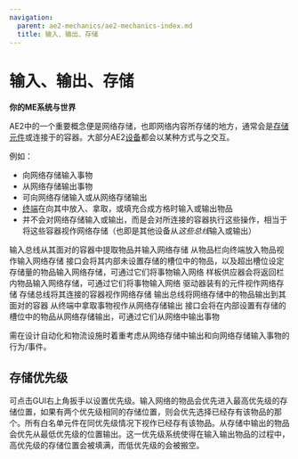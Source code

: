 ```yaml
---
navigation:
  parent: ae2-mechanics/ae2-mechanics-index.md
  title: 输入、输出、存储
---
```


# 输入、输出、存储

**你的ME系统与世界**

AE2中的一个重要概念便是网络存储，也即网络内容所存储的地方，通常会是[存储元件](../items-blocks-machines/storage_cells.md)或连接于<ItemLink id="storage_bus" />的容器。大部分AE2[设备](devices.md)都会以某种方式与之交互。

例如：

*   <ItemLink id="import_bus" />向网络存储输入事物
*   <ItemLink id="export_bus" />从网络存储输出事物
*   <ItemLink id="interface" />可向网络存储输入或从网络存储输出
*   [终端](../items-blocks-machines/terminals.md)在向其中放入、拿取，或填充合成方格时输入或输出物品
*   <ItemLink id="storage_bus" />并不会对网络存储输入或输出，而是会对所连接的容器执行这些操作，相当于将这些容器视作网络存储（也即是其他设备从*这些总线*输入或输出）

<GameScene zoom="4" interactive={true}>
  <ImportStructure src="../assets/assemblies/import_export_storage.snbt" />

  <BoxAnnotation color="#dddddd" min="8 1 1" max="9 1.3 2">
        输入总线从其面对的容器中提取物品并输入网络存储
  </BoxAnnotation>

  <BoxAnnotation color="#dddddd" min="8 2 1" max="9 3 1.3">
        从物品栏向终端放入物品视作输入网络存储
  </BoxAnnotation>

  <BoxAnnotation color="#dddddd" min="7 0 1" max="8 1 2">
        接口会将其内部未设置存储的槽位中的物品，以及超出槽位设定存储量的物品输入网络存储，可通过它们将事物输入网络
  </BoxAnnotation>

  <BoxAnnotation color="#dddddd" min="6 0 1" max="7 1 2">
        样板供应器会将返回栏内物品输入网络存储，可通过它们将事物输入网络
  </BoxAnnotation>

  <BoxAnnotation color="#dddddd" min="4 1 1" max="5 2 2">
        驱动器装有的元件视作网络存储
  </BoxAnnotation>

  <BoxAnnotation color="#dddddd" min="3 1 1" max="4 1.3 2">
        存储总线将其连接的容器视作网络存储
  </BoxAnnotation>

  <BoxAnnotation color="#dddddd" min="1 1 1" max="2 1.3 2">
        输出总线将网络存储中的物品输出到其面对的容器
  </BoxAnnotation>

  <BoxAnnotation color="#dddddd" min="1 2 1" max="2 3 1.3">
        从终端中拿取事物视作从网络存储输出
  </BoxAnnotation>

  <BoxAnnotation color="#dddddd" min="0 1 1" max="1 2 2">
        接口会将在内部设置有存储的槽位中的物品从网络存储输出，可通过它们从网络中输出事物
  </BoxAnnotation>

  <IsometricCamera yaw="195" pitch="30" />
</GameScene>

需在设计自动化和物流设施时着重考虑从网络存储中输出和向网络存储输入事物的行为/事件。

## 存储优先级

可点击GUI右上角扳手以设置优先级。输入网络的物品会优先进入最高优先级的存储位置，如果有两个优先级相同的存储位置，则会优先选择已经存有该物品的那个。所有白名单元件在同优先级情况下视作已经存有该物品。从存储中输出的物品会优先从最低优先级的位置输出。这一优先级系统使得在输入输出物品的过程中，高优先级的存储位置会被填满，而低优先级的会被搬空。